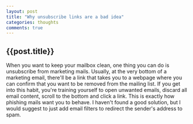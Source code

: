 ```yaml
---
layout: post
title: "Why unsubscribe links are a bad idea"
categories: thoughts
comments: true
---
```


<h2>{{post.title}}</h2>
When you want to keep your mailbox clean, one thing you can do is unsubscribe from marketing mails.
Usually, at the very bottom of a marketing email, there'll be a link that takes you to a webpage where you can confirm that you want to be removed from the mailing list.
If you get into this habit, you're training yourself to open unwanted emails, discard all email content, scroll to the bottom and click a link.
This is exactly how phishing mails want you to behave.
I haven't found a good solution, but I would suggest to just add email filters to redirect the sender's address to spam.


